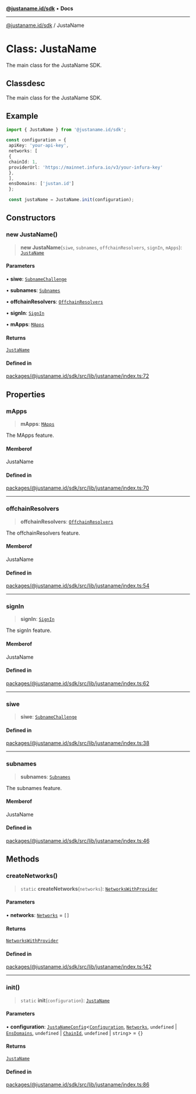 [**@justaname.id/sdk**](../README.md) • **Docs**

***

[@justaname.id/sdk](../globals.md) / JustaName

# Class: JustaName

The main class for the JustaName SDK.

## Classdesc

The main class for the JustaName SDK.

## Example

```typescript
import { JustaName } from '@justaname.id/sdk';

const configuration = {
 apiKey: 'your-api-key',
 networks: [
 {
 chainId: 1,
 providerUrl: 'https://mainnet.infura.io/v3/your-infura-key'
 },
 ],
 ensDomains: ['justan.id']
 };

 const justaName = JustaName.init(configuration);

 ```

## Constructors

### new JustaName()

> **new JustaName**(`siwe`, `subnames`, `offchainResolvers`, `signIn`, `mApps`): [`JustaName`](JustaName.md)

#### Parameters

• **siwe**: [`SubnameChallenge`](SubnameChallenge.md)

• **subnames**: [`Subnames`](Subnames.md)

• **offchainResolvers**: [`OffchainResolvers`](OffchainResolvers.md)

• **signIn**: [`SignIn`](SignIn.md)

• **mApps**: [`MApps`](MApps.md)

#### Returns

[`JustaName`](JustaName.md)

#### Defined in

[packages/@justaname.id/sdk/src/lib/justaname/index.ts:72](https://github.com/JustaName-id/JustaName-sdk/blob/577c5c787ef18bf8ddf8b997f021738a0e8ca336/packages/@justaname.id/sdk/src/lib/justaname/index.ts#L72)

## Properties

### mApps

> **mApps**: [`MApps`](MApps.md)

The MApps feature.

#### Memberof

JustaName

#### Defined in

[packages/@justaname.id/sdk/src/lib/justaname/index.ts:70](https://github.com/JustaName-id/JustaName-sdk/blob/577c5c787ef18bf8ddf8b997f021738a0e8ca336/packages/@justaname.id/sdk/src/lib/justaname/index.ts#L70)

***

### offchainResolvers

> **offchainResolvers**: [`OffchainResolvers`](OffchainResolvers.md)

The offchainResolvers feature.

#### Memberof

JustaName

#### Defined in

[packages/@justaname.id/sdk/src/lib/justaname/index.ts:54](https://github.com/JustaName-id/JustaName-sdk/blob/577c5c787ef18bf8ddf8b997f021738a0e8ca336/packages/@justaname.id/sdk/src/lib/justaname/index.ts#L54)

***

### signIn

> **signIn**: [`SignIn`](SignIn.md)

The signIn feature.

#### Memberof

JustaName

#### Defined in

[packages/@justaname.id/sdk/src/lib/justaname/index.ts:62](https://github.com/JustaName-id/JustaName-sdk/blob/577c5c787ef18bf8ddf8b997f021738a0e8ca336/packages/@justaname.id/sdk/src/lib/justaname/index.ts#L62)

***

### siwe

> **siwe**: [`SubnameChallenge`](SubnameChallenge.md)

#### Defined in

[packages/@justaname.id/sdk/src/lib/justaname/index.ts:38](https://github.com/JustaName-id/JustaName-sdk/blob/577c5c787ef18bf8ddf8b997f021738a0e8ca336/packages/@justaname.id/sdk/src/lib/justaname/index.ts#L38)

***

### subnames

> **subnames**: [`Subnames`](Subnames.md)

The subnames feature.

#### Memberof

JustaName

#### Defined in

[packages/@justaname.id/sdk/src/lib/justaname/index.ts:46](https://github.com/JustaName-id/JustaName-sdk/blob/577c5c787ef18bf8ddf8b997f021738a0e8ca336/packages/@justaname.id/sdk/src/lib/justaname/index.ts#L46)

## Methods

### createNetworks()

> `static` **createNetworks**(`networks`): [`NetworksWithProvider`](../type-aliases/NetworksWithProvider.md)

#### Parameters

• **networks**: [`Networks`](../type-aliases/Networks.md) = `[]`

#### Returns

[`NetworksWithProvider`](../type-aliases/NetworksWithProvider.md)

#### Defined in

[packages/@justaname.id/sdk/src/lib/justaname/index.ts:142](https://github.com/JustaName-id/JustaName-sdk/blob/577c5c787ef18bf8ddf8b997f021738a0e8ca336/packages/@justaname.id/sdk/src/lib/justaname/index.ts#L142)

***

### init()

> `static` **init**(`configuration`): [`JustaName`](JustaName.md)

#### Parameters

• **configuration**: [`JustaNameConfig`](../interfaces/JustaNameConfig.md)\<[`Configuration`](../interfaces/Configuration.md), [`Networks`](../type-aliases/Networks.md), `undefined` \| [`EnsDomains`](../type-aliases/EnsDomains.md), `undefined` \| [`ChainId`](../type-aliases/ChainId.md), `undefined` \| `string`\> = `{}`

#### Returns

[`JustaName`](JustaName.md)

#### Defined in

[packages/@justaname.id/sdk/src/lib/justaname/index.ts:86](https://github.com/JustaName-id/JustaName-sdk/blob/577c5c787ef18bf8ddf8b997f021738a0e8ca336/packages/@justaname.id/sdk/src/lib/justaname/index.ts#L86)
